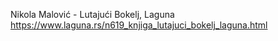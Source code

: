 
Nikola Malović - Lutajući Bokelj, Laguna  
https://www.laguna.rs/n619_knjiga_lutajuci_bokelj_laguna.html
